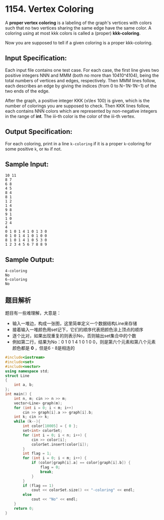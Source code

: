# 1154. Vertex Coloring

A **proper vertex coloring** is a labeling of the graph's vertices with colors such that no two vertices sharing the same edge have the same color. A coloring using at most kkk colors is called a (proper) **kkk-coloring**.

Now you are supposed to tell if a given coloring is a proper kkk-coloring.

## Input Specification:

Each input file contains one test case. For each case, the first line gives two positive integers NNN and MMM (both no more than 10410^410​4​​), being the total numbers of vertices and edges, respectively. Then MMM lines follow, each describes an edge by giving the indices (from 0 to N−1N-1N−1) of the two ends of the edge.

After the graph, a positive integer KKK (≤\\le≤ 100) is given, which is the number of colorings you are supposed to check. Then KKK lines follow, each contains NNN colors which are represented by non-negative integers in the range of **int**. The iii-th color is the color of the iii-th vertex.

## Output Specification:

For each coloring, print in a line `k-coloring` if it is a proper `k`-coloring for some positive `k`, or `No` if not.

## Sample Input:

    10 11
    8 7
    6 8
    4 5
    8 4
    8 1
    1 2
    1 4
    9 8
    9 1
    1 0
    2 4
    4
    0 1 0 1 4 1 0 1 3 0
    0 1 0 1 4 1 0 1 0 0
    8 1 0 1 4 1 0 5 3 0
    1 2 3 4 5 6 7 8 8 9

## Sample Output:

    4-coloring
    No
    6-coloring
    No

## 题目解析

题目有一些难理解，大意是：
- 输入一堆边，构成一张图，这里简单定义一个数据结构Line来存储
- 接着输入一堆颜色用set记下，它们的顺序代表把颜色涂上顶点的顺序
- 逐个比对，如果出现重复的则表示No，否则输出set集合中的个数
- 例如第二行，结果为No：0 1 0 1 4 1 0 1 0 0，则是第六个元素和第八个元素颜色都是 **0** ，但是6 - 8是相连的

```C++
#include<iostream>
#include<set>
#include<vector>
using namespace std;
struct Line
{
	int a, b;
};
int main() {
	int n, m; cin >> n >> m;
	vector<Line> graph(m);
	for (int i = 0; i < m; i++)
		cin >> graph[i].a >> graph[i].b;
	int k; cin >> k;
	while (k--){
		int color[10005] = { 0 };
		set<int> colorSet;
		for (int i = 0; i < n; i++) {
			cin >> color[i];
			colorSet.insert(color[i]);
		}
		int flag = 1;
		for (int i = 0; i < m; i++) {
			if (color[graph[i].a] == color[graph[i].b]) {
				flag = 0;
				break;
			}
		}
		if (flag == 1)
			cout << colorSet.size() << "-coloring" << endl;
		else
			cout << "No" << endl;
	}
	return 0;
}
```